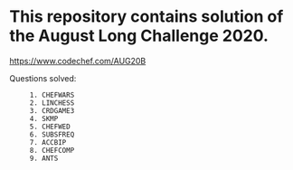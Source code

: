 
# This repository contains solution of the August Long Challenge 2020.

https://www.codechef.com/AUG20B


Questions solved:

         1. CHEFWARS
         2. LINCHESS
         3. CRDGAME3
         4. SKMP
         5. CHEFWED
         6. SUBSFREQ
         7. ACCBIP
         8. CHEFCOMP
         9. ANTS
